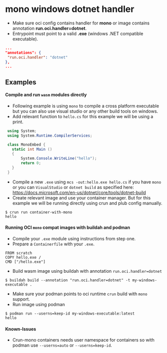 # mono windows dotnet handler
* Make sure oci config contains handler for **mono** or image contains annotation **run.oci.handler=dotnet**.
* Entrypoint must point to a valid **.exe** (windows .NET compatible executable).
 ```json
...
"annotations": {
  "run.oci.handler": "dotnet"
},
...
```

## Examples
#### Compile and run `wasm` modules directly
* Following example is using `mono` to compile a cross platform executable but you can also use visual studio or any other build tools on windows.
* Add relevant function to `hello.cs` for this example we will be using a print.
 ```c#
  using System;
  using System.Runtime.CompilerServices;

  class MonoEmbed {
	static int Main ()
	{
		System.Console.WriteLine("hello");
		return 0;
	}
  }

```
* Compile a new `.exe` using `mcs -out:hello.exe hello.cs` if you have `mono` or you can `VisualStudio` or `dotnet build` as specified here: https://docs.microsoft.com/en-us/dotnet/core/tools/dotnet-build
* Create relevant image and use your container manager. But for this example we will be running directly using crun and plub config manually.
```console
$ crun run container-with-mono
hello
```

#### Running OCI `mono` compat images with buildah and podman
* Compile your `.exe` module using instructions from step one.
* Prepare a `Containerfile` with your `.exe`.
 ```Containerfile
 FROM scratch
COPY hello.exe /
CMD ["/hello.exe"]
 ```
* Build wasm image using buildah with annotation `run.oci.handler=dotnet`
```console
$ buildah build --annotation "run.oci.handler=dotnet" -t my-windows-executable .
```
* Make sure your podman points to oci runtime `crun` build with `mono` support.
* Run image using podman
```console
$ podman run --userns=keep-id my-windows-executable:latest
hello
```

#### Known-Issues
* Crun-mono containers needs user namespace for containers so with podman use `--userns=auto` or `--userns=keep-id`.
